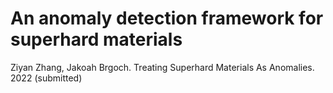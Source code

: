 # An anomaly detection framework for superhard materials
Ziyan Zhang, Jakoah Brgoch. Treating Superhard Materials As Anomalies. 2022 (submitted)
